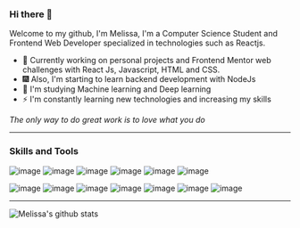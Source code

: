 ### Hi there 👋

Welcome to my github, I'm Melissa, I'm a Computer Science Student and Frontend Web Developer specialized in technologies such as Reactjs.

- 🌱 Currently working on personal projects and Frontend Mentor web challenges with React Js, Javascript, HTML and CSS.
- 🎆 Also, I'm starting to learn backend development with NodeJs
- 🤖 I'm studying Machine learning and Deep learning
- ⚡ I'm constantly learning new technologies and increasing my skills

_The only way to do great work is to love what you do_

<hr />

<h3> Skills and Tools </h3>

![image](https://img.shields.io/badge/HTML5-E34F26?style=for-the-badge&logo=html5&logoColor=white)
![image](https://img.shields.io/badge/CSS3-1572B6?style=for-the-badge&logo=css3&logoColor=white)
![image](https://img.shields.io/badge/JavaScript-F7DF1E?style=for-the-badge&logo=javascript&logoColor=black)
![image](https://img.shields.io/badge/TypeScript-007ACC?style=for-the-badge&logo=typescript&logoColor=white)
![image](https://img.shields.io/badge/React-20232A?style=for-the-badge&logo=react&logoColor=61DAFB)
![image](https://img.shields.io/badge/Python-3776AB?style=for-the-badge&logo=python&logoColor=white)

![image](https://img.shields.io/badge/C%2B%2B-00599C?style=for-the-badge&logo=c%2B%2B&logoColor=white)
![image](https://img.shields.io/badge/Java-ED8B00?style=for-the-badge&logo=java&logoColor=white)
![image](https://img.shields.io/badge/Express.js-000000?style=for-the-badge&logo=express&logoColor=white)
![image](https://img.shields.io/badge/postgres-%23316192.svg?style=for-the-badge&logo=postgresql&logoColor=white)
![image](https://img.shields.io/badge/figma%20-%23F24E1E.svg?&style=for-the-badge&logo=figma&logoColor=white)
![image](https://img.shields.io/badge/latex-%23008080.svg?style=for-the-badge&logo=latex&logoColor=white)
![image](https://img.shields.io/badge/AWS-%23FF9900.svg?style=for-the-badge&logo=amazon-aws&logoColor=white)

<hr />

![Melissa's github stats](https://github-readme-stats.vercel.app/api?username=meliwi&show_icons=true&count_private=true&theme=midnight-purple)
